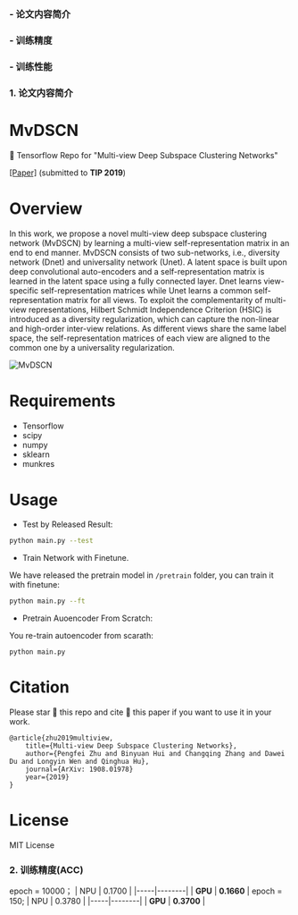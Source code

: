 ### - 论文内容简介
### - 训练精度
### - 训练性能

### 1. 论文内容简介


# MvDSCN
:game_die: Tensorflow Repo for "Multi-view Deep Subspace Clustering Networks"


[[Paper]](https://arxiv.org/abs/1908.01978) (submitted to **TIP 2019**)

# Overview

In this work, we propose a novel multi-view deep subspace clustering network (MvDSCN) by learning a multi-view self-representation matrix in an end to end manner. 
MvDSCN consists of two sub-networks, i.e., diversity network (Dnet) and universality network (Unet). 
A latent space is built upon deep convolutional auto-encoders and a self-representation matrix is learned in the latent space using a fully connected layer. 
Dnet learns view-specific self-representation matrices while Unet learns a common self-representation matrix for all views. 
To exploit the complementarity of multi-view representations, Hilbert Schmidt Independence Criterion (HSIC) is introduced as a diversity regularization, which can capture
the non-linear and high-order inter-view relations. 
As different views share the same label space, the self-representation matrices of each view are aligned to the common one by a universality regularization.


![MvDSCN](/assets/Architecture.jpg)


# Requirements

* Tensorflow 
* scipy
* numpy
* sklearn
* munkres

# Usage

*  Test by Released Result:

```bash
python main.py --test
```

*  Train Network with Finetune.

We have released the pretrain model in `/pretrain` folder, you can train it with finetune: 

```bash
python main.py --ft
```

* Pretrain Auoencoder From Scratch:

You re-train autoencoder from scarath:
```
python main.py
```

# Citation
Please star :star2: this repo and cite :page_facing_up: this paper if you want to use it in your work.

```
@article{zhu2019multiview,
    title={Multi-view Deep Subspace Clustering Networks},
    author={Pengfei Zhu and Binyuan Hui and Changqing Zhang and Dawei Du and Longyin Wen and Qinghua Hu},
    journal={ArXiv: 1908.01978}
    year={2019}
}
```

# License
MIT License


### 2. 训练精度(ACC)
epoch = 10000；
| NPU | 0.1700 |
|-----|--------|
|  **GPU**  |  **0.1660**  |
epoch = 150;
| NPU | 0.3780 |
|-----|--------|
|  **GPU**  |  **0.3700**  |
